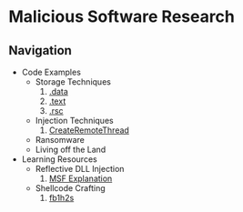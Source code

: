 # Malicious Software Research
## Navigation
- Code Examples
  - Storage Techniques
    1. <a href="https://github.com/0xvpr/MWD/blob/main/storage-techniques/1.data/main.c">.data</a>
    2. <a href="https://github.com/0xvpr/MWD/blob/main/storage-techniques/2.text/main.c">.text</a>
    3. <a href="https://github.com/0xvpr/MWD/blob/main/storage-techniques/3.rsc/main.c">.rsc</a>
  - Injection Techniques
    1. <a href="https://github.com/0xvpr/MWD/blob/main/injection-techniques/1.crt/main.c">CreateRemoteThread</a>
  - Ransomware
  - Living off the Land
- Learning Resources
  - Reflective DLL Injection
    1. <a href="https://github.com/rapid7/metasploit-framework/wiki/Using-ReflectiveDll-Injection">MSF Explanation</a>
  - Shellcode Crafting
    1. <a href="https://www.exploit-db.com/docs/english/13610-building-your-own-ud-shellcodes-part-1.pdf">fb1h2s</a>
